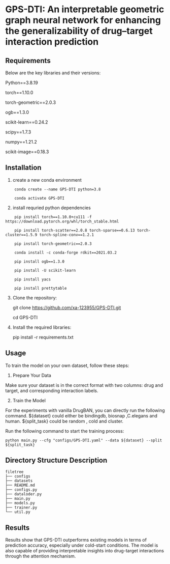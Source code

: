 # GPS-DTI: An interpretable geometric graph neural network for enhancing the generalizability of drug–target interaction prediction
## Requirements


Below are the key libraries and their versions:

  Python==3.8.19
  
  torch==1.10.0

  torch-geometric==2.0.3

  ogb==1.3.0

  scikit-learn==0.24.2

  scipy==1.7.3

  numpy==1.21.2

  scikit-image==0.18.3

## Installation

1. create a new conda environment
```  
    conda create --name GPS-DTI python=3.8

    conda activate GPS-DTI
```
2. install requried python dependencies
```
    pip install torch==1.10.0+cu111 -f https://download.pytorch.org/whl/torch_stable.html
     
    pip install torch-scatter==2.0.8 torch-sparse==0.6.13 torch-cluster==1.5.9 torch-spline-conv==1.2.1
   
    pip install torch-geometric==2.0.3
   
    conda install -c conda-forge rdkit==2021.03.2
   
    pip install ogb==1.3.0
   
    pip install -U scikit-learn
   
    pip install yacs
   
    pip install prettytable
```

3. Clone the repository:

    git clone https://github.com/xa-123955/GPS-DTI.git

    cd GPS-DTI

2. Install the required libraries:

    pip install -r requirements.txt

## Usage

To train the model on your own dataset, follow these steps:

1. Prepare Your Data
   
Make sure your dataset is in the correct format with two columns: drug and target, and corresponding interaction labels.

2. Train the Model

For the experiments with vanilla DrugBAN, you can directly run the following command. ${dataset} could either be bindingdb, biosnap ,C.elegans and human. ${split_task} could be random , cold and cluster.

Run the following command to start the training process:

    python main.py --cfg "configs/GPS-DTI.yaml" --data ${dataset} --split ${split_task}
    
## Directory Structure Description

```
filetree 
├── configs
├── datasets
├── README.md
├── configs.py
├── dataloder.py
├── main.py
├── models.py
├── trainer.py
└── util.py

```


## Results

Results show that GPS-DTI outperforms existing models in terms of prediction accuracy, especially under cold-start conditions. The model is also capable of providing interpretable insights into drug-target interactions through the attention mechanism.
